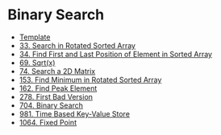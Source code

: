 Binary Search
===

* [Template](binary-search/template)
* [33. Search in Rotated Sorted Array](binary-search/lc-33)
* [34. Find First and Last Position of Element in Sorted Array](binary-search/lc-34)
* [69. Sqrt(x)](binary-search/lc-69)
* [74. Search a 2D Matrix](binary-search/lc-74)
* [153. Find Minimum in Rotated Sorted Array](binary-search/lc-153)
* [162. Find Peak Element](binary-search/lc-162)
* [278. First Bad Version](binary-search/lc-278)
* [704. Binary Search](binary-search/lc-704)
* [981. Time Based Key-Value Store](binary-search/lc-981)
* [1064. Fixed Point](binary-search/lc-1064)
